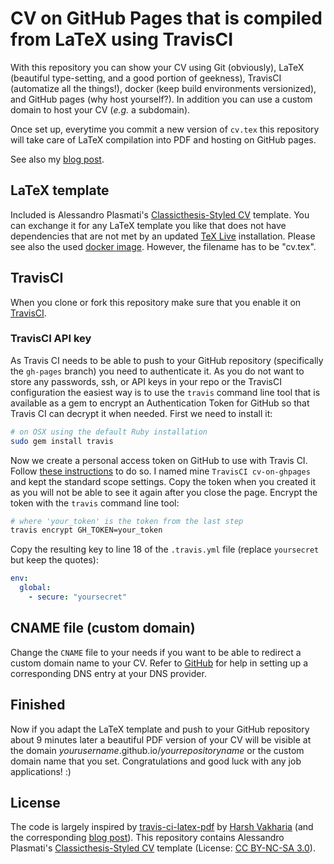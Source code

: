 # CV on GitHub Pages that is compiled from LaTeX using TravisCI
With this repository you can show your CV using Git (obviously), LaTeX (beautiful type-setting, and a good portion of geekness), TravisCI (automatize all the things!), docker (keep build environments versionized), and GitHub pages (why host yourself?). In addition you can use a custom domain to host your CV (_e.g._ a subdomain).

Once set up, everytime you commit a new version of ```cv.tex``` this repository will take care of LaTeX compilation into PDF and hosting on GitHub pages.

See also my [blog post](http://blog.thomasemmerling.de/automatic-latex-cv-publishing-on-github-pages-via-travisci.html).

## LaTeX template
Included is Alessandro Plasmati's [Classicthesis-Styled CV](http://www.latextemplates.com/template/classicthesis-styled-cv) template. You can exchange it for any LaTeX template you like that does not have dependencies that are not met by an updated [TeX Live](http://tug.org/texlive/) installation. Please see also the used [docker image](https://hub.docker.com/r/harshjv/texlive-2015/). However, the filename has to be "cv.tex".

## TravisCI
When you clone or fork this repository make sure that you enable it on [TravisCI](https://travis-ci.org).

### TravisCI API key
As Travis CI needs to be able to push to your GitHub repository (specifically the `gh-pages` branch) you need to authenticate it. As you do not want to store any passwords, ssh, or API keys in your repo or the TravisCI configuration the easiest way is to use the `travis` command line tool that is available as a gem to encrypt an Authentication Token for GitHub so that Travis CI can decrypt it when needed. First we need to install it:
```bash
# on OSX using the default Ruby installation
sudo gem install travis
```
Now we create a personal access token on GitHub to use with Travis CI. Follow [these instructions](https://help.github.com/articles/creating-an-access-token-for-command-line-use/) to do so. I named mine `TravisCI cv-on-ghpages` and kept the standard scope settings. Copy the token when you created it as you will not be able to see it again after you close the page.
Encrypt the token with the `travis` command line tool:
```bash
# where 'your_token' is the token from the last step
travis encrypt GH_TOKEN=your_token
```
Copy the resulting key to line 18 of the `.travis.yml` file (replace `yoursecret` but keep the quotes):
```yml
env:
  global:
    - secure: "yoursecret"
```

## CNAME file (custom domain)
Change the `CNAME` file to your needs if you want to be able to redirect a custom domain name to your CV. Refer to [GitHub](https://help.github.com/articles/setting-up-a-custom-domain-with-github-pages/) for help in setting up a corresponding DNS entry at your DNS provider.

## Finished
Now if you adapt the LaTeX template and push to your GitHub repository about 9 minutes later a beautiful PDF version of your CV will be visible at the domain _yourusername_.github.io/_yourrepositoryname_ or the custom domain name that you set. Congratulations and good luck with any job applications! :)

## License
The code is largely inspired by [travis-ci-latex-pdf](https://github.com/harshjv/travis-ci-latex-pdf) by [Harsh Vakharia](https://github.com/harshjv) (and the corresponding [blog post](http://harshjv.github.io/blog/document-building-versioning-with-tex-document-git-continuous-integration-dropbox/)).
This repository contains Alessandro Plasmati's [Classicthesis-Styled CV](http://www.latextemplates.com/template/classicthesis-styled-cv) template (License: [CC BY-NC-SA 3.0](http://creativecommons.org/licenses/by-nc-sa/3.0/)).
